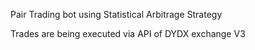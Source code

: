 Pair Trading bot using Statistical Arbitrage Strategy

  Trades are being executed via API of DYDX exchange V3
